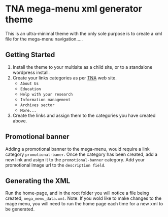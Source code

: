 TNA mega-menu xml generator theme
=================================

This is an ultra-minimal theme with the only sole purpose is to create a xml file for the mega-menu navigation.....


Getting Started
---------------

1. Install the theme to your multisite as a child site, or to a standalone wordpress install.
2. Create your links categories as per [TNA](http://www.nationalarchives.gov.uk/) web site.
    * `About Us`
    * `Education`
    * `Help with your research`
    * `Information management`
    * `Archives sector`
    * `More...`
3. Create the links and assign them to the categories you have created above.


Promotional banner
------------------

Adding a promotional banner to the mega-menu, would require a link category `promotional-baner`.
Once the category has been created, add a new link and asign it to the `promotional-banner` category.
Add your promotional image url to the `description field`.


Generating the XML
------------------

Run the home-page, and in the root folder you will notice a file being created, `mega_menu_data.xml`.
Note: If you wold like to make changes to the mage menu, you will need to run the home page each time for a new xml to be generated.